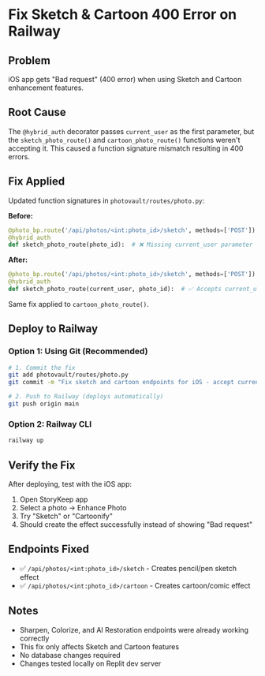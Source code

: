 # Fix Sketch & Cartoon 400 Error on Railway

## Problem
iOS app gets "Bad request" (400 error) when using Sketch and Cartoon enhancement features.

## Root Cause
The `@hybrid_auth` decorator passes `current_user` as the first parameter, but the `sketch_photo_route()` and `cartoon_photo_route()` functions weren't accepting it. This caused a function signature mismatch resulting in 400 errors.

## Fix Applied
Updated function signatures in `photovault/routes/photo.py`:

**Before:**
```python
@photo_bp.route('/api/photos/<int:photo_id>/sketch', methods=['POST'])
@hybrid_auth
def sketch_photo_route(photo_id):  # ❌ Missing current_user parameter
```

**After:**
```python
@photo_bp.route('/api/photos/<int:photo_id>/sketch', methods=['POST'])
@hybrid_auth
def sketch_photo_route(current_user, photo_id):  # ✅ Accepts current_user from decorator
```

Same fix applied to `cartoon_photo_route()`.

## Deploy to Railway

### Option 1: Using Git (Recommended)
```bash
# 1. Commit the fix
git add photovault/routes/photo.py
git commit -m "Fix sketch and cartoon endpoints for iOS - accept current_user parameter"

# 2. Push to Railway (deploys automatically)
git push origin main
```

### Option 2: Railway CLI
```bash
railway up
```

## Verify the Fix

After deploying, test with the iOS app:
1. Open StoryKeep app
2. Select a photo → Enhance Photo
3. Try "Sketch" or "Cartoonify"
4. Should create the effect successfully instead of showing "Bad request"

## Endpoints Fixed
- ✅ `/api/photos/<int:photo_id>/sketch` - Creates pencil/pen sketch effect
- ✅ `/api/photos/<int:photo_id>/cartoon` - Creates cartoon/comic effect

## Notes
- Sharpen, Colorize, and AI Restoration endpoints were already working correctly
- This fix only affects Sketch and Cartoon features
- No database changes required
- Changes tested locally on Replit dev server
